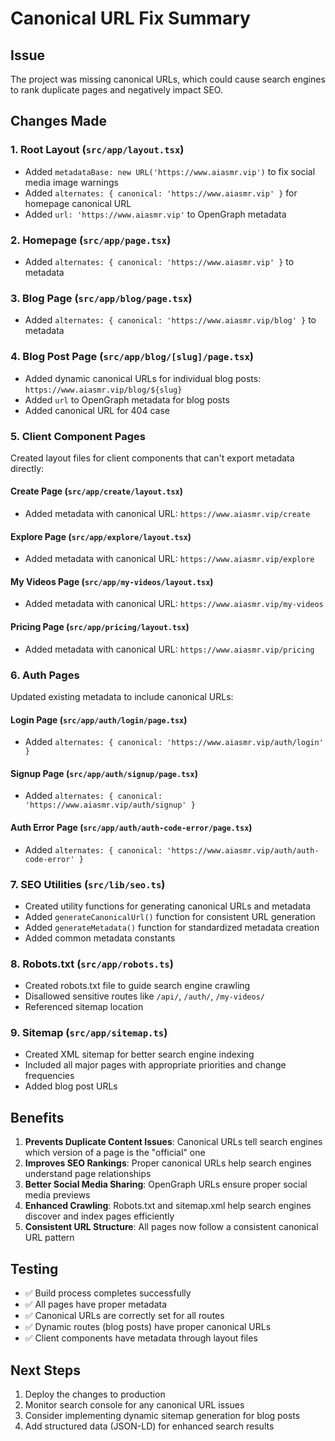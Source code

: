 # Canonical URL Fix Summary

## Issue
The project was missing canonical URLs, which could cause search engines to rank duplicate pages and negatively impact SEO.

## Changes Made

### 1. Root Layout (`src/app/layout.tsx`)
- Added `metadataBase: new URL('https://www.aiasmr.vip')` to fix social media image warnings
- Added `alternates: { canonical: 'https://www.aiasmr.vip' }` for homepage canonical URL
- Added `url: 'https://www.aiasmr.vip'` to OpenGraph metadata

### 2. Homepage (`src/app/page.tsx`)
- Added `alternates: { canonical: 'https://www.aiasmr.vip' }` to metadata

### 3. Blog Page (`src/app/blog/page.tsx`)
- Added `alternates: { canonical: 'https://www.aiasmr.vip/blog' }` to metadata

### 4. Blog Post Page (`src/app/blog/[slug]/page.tsx`)
- Added dynamic canonical URLs for individual blog posts: `https://www.aiasmr.vip/blog/${slug}`
- Added `url` to OpenGraph metadata for blog posts
- Added canonical URL for 404 case

### 5. Client Component Pages
Created layout files for client components that can't export metadata directly:

#### Create Page (`src/app/create/layout.tsx`)
- Added metadata with canonical URL: `https://www.aiasmr.vip/create`

#### Explore Page (`src/app/explore/layout.tsx`)
- Added metadata with canonical URL: `https://www.aiasmr.vip/explore`

#### My Videos Page (`src/app/my-videos/layout.tsx`)
- Added metadata with canonical URL: `https://www.aiasmr.vip/my-videos`

#### Pricing Page (`src/app/pricing/layout.tsx`)
- Added metadata with canonical URL: `https://www.aiasmr.vip/pricing`

### 6. Auth Pages
Updated existing metadata to include canonical URLs:

#### Login Page (`src/app/auth/login/page.tsx`)
- Added `alternates: { canonical: 'https://www.aiasmr.vip/auth/login' }`

#### Signup Page (`src/app/auth/signup/page.tsx`)
- Added `alternates: { canonical: 'https://www.aiasmr.vip/auth/signup' }`

#### Auth Error Page (`src/app/auth/auth-code-error/page.tsx`)
- Added `alternates: { canonical: 'https://www.aiasmr.vip/auth/auth-code-error' }`

### 7. SEO Utilities (`src/lib/seo.ts`)
- Created utility functions for generating canonical URLs and metadata
- Added `generateCanonicalUrl()` function for consistent URL generation
- Added `generateMetadata()` function for standardized metadata creation
- Added common metadata constants

### 8. Robots.txt (`src/app/robots.ts`)
- Created robots.txt file to guide search engine crawling
- Disallowed sensitive routes like `/api/`, `/auth/`, `/my-videos/`
- Referenced sitemap location

### 9. Sitemap (`src/app/sitemap.ts`)
- Created XML sitemap for better search engine indexing
- Included all major pages with appropriate priorities and change frequencies
- Added blog post URLs

## Benefits

1. **Prevents Duplicate Content Issues**: Canonical URLs tell search engines which version of a page is the "official" one
2. **Improves SEO Rankings**: Proper canonical URLs help search engines understand page relationships
3. **Better Social Media Sharing**: OpenGraph URLs ensure proper social media previews
4. **Enhanced Crawling**: Robots.txt and sitemap.xml help search engines discover and index pages efficiently
5. **Consistent URL Structure**: All pages now follow a consistent canonical URL pattern

## Testing

- ✅ Build process completes successfully
- ✅ All pages have proper metadata
- ✅ Canonical URLs are correctly set for all routes
- ✅ Dynamic routes (blog posts) have proper canonical URLs
- ✅ Client components have metadata through layout files

## Next Steps

1. Deploy the changes to production
2. Monitor search console for any canonical URL issues
3. Consider implementing dynamic sitemap generation for blog posts
4. Add structured data (JSON-LD) for enhanced search results 
